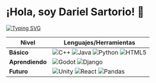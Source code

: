 # ¡Hola, soy Dariel Sartorio! 👾 

[![Typing SVG](https://readme-typing-svg.herokuapp.com?font=Roboto+Mono&weight=700&pause=800&color=FF00F7&width=435&lines=Desarrollador+Junior;Game+Dev+%F0%9F%8E%AE;Web+Dev+%F0%9F%92%BB;MMO+Life+Proyect+%E2%9C%8C%EF%B8%8F)](https://git.io/typing-svg)

| **Nivel**       | **Lenguajes/Herramientas**  |                                       
|-----------------|-----------------------------|
| **Básico**      |![C++](https://img.shields.io/badge/C%2B%2B-00599C?style=for-the-badge&logo=c%2B%2B&logoColor=white) ![Java](https://img.shields.io/badge/Java-ED8B00?style=for-the-badge&logo=openjdk&logoColor=black) ![Python](https://img.shields.io/badge/Python-3776AB?style=for-the-badge&logo=python&logoColor=white) ![HTML5](https://img.shields.io/badge/HTML5-E34F26?style=for-the-badge&logo=html5&logoColor=white) |
| **Aprendiendo** |![Godot](https://img.shields.io/badge/Godot-478CBF?style=for-the-badge&logo=godot-engine&logoColor=white) ![Django](https://img.shields.io/badge/Django-092E20?style=for-the-badge&logo=django&logoColor=green) |
| **Futuro**      |![Unity](https://img.shields.io/badge/Unity-100000?style=for-the-badge&logo=unity&logoColor=white) ![React](https://img.shields.io/badge/React-61DAFB?style=for-the-badge&logo=react&logoColor=black) ![Pandas](https://img.shields.io/badge/Pandas-150458?style=for-the-badge&logo=pandas&logoColor=white) |

